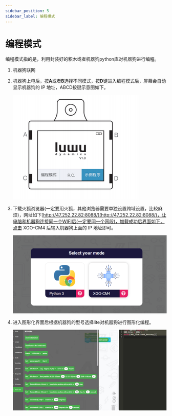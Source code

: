 ```yaml
---
sidebar_position: 5
sidebar_label: 编程模式
---
```


# 编程模式

编程模式指的是，利用封装好的积木或者机器狗python库对机器狗进行编程。

1. 机器狗联网

2. 机器狗上电后，按**A**或者**B**选择不同模式，按**D**键进入编程模式后，屏幕会自动显示机器狗的 IP 地址，ABCD按键示意图如下。

   ![](./../images/cm4-xgo-program-01.png)

3. 下载火狐浏览器(一定要用火狐，其他浏览器需要单独设置跨域设置，比较麻烦)，网址如下[http://47.252.22.82:8088/](http://47.252.22.82:8088/)，让电脑和机器狗连接同一个WIFI后(一定要同一个网段)，加载成功后界面如下，点击 XGO-CM4 后输入机器狗上面的 IP 地址即可。

   ![](./../images/cm4-xgo-program-02.png)



4. 进入图形化界面后根据机器狗的型号选择lite对机器狗进行图形化编程。

   ![](./../images/cm4-xgo-program-03.png)
